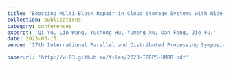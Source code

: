 ```yaml
---
title: "Boosting Multi-Block Repair in Cloud Storage Systems with Wide-Stripe Erasure Coding"
collection: publications
category: conferences
excerpt: 'Qi Yu, Lin Wang, Yuchong Hu, Yumeng Xu, Dan Feng, Jie Fu.'
date: 2023-05-15
venue: '37th International Parallel and Distributed Processing Symposium (IPDPS 2023)'

paperurl: 'http://wl83.github.io/files/2023-IPDPS-HMBR.pdf'

---
```

